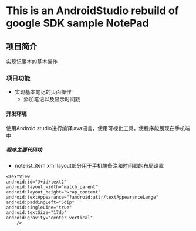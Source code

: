 # This is an AndroidStudio rebuild of google SDK sample NotePad
## 项目简介
实现记事本的基本操作
### 项目功能
* 实现基本笔记的页面操作
  * 添加笔记以及显示时间戳
#### 开发环境
使用Android studio进行编译java语言，使用可视化工具，使程序能展现在手机端中
##### 程序主要代码块
* notelist_item.xml layout部分用于手机端备注和时间戳的布局设置
```
<TextView
android:id="@+id/text2"
android:layout_width="match_parent"
android:layout_height="wrap_content"
android:textAppearance="?android:attr/textAppearanceLarge"
android:paddingLeft="5dip"
android:singleLine="true"
android:textSize="17dp"
android:gravity="center_vertical"
    />
```

